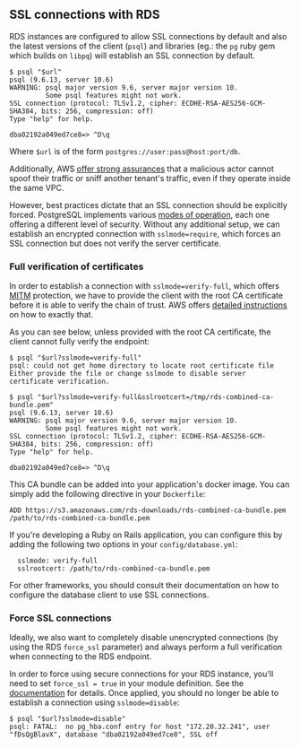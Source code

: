 ## SSL connections with RDS

RDS instances are configured to allow SSL connections by default and also the latest versions of the client (`psql`) and
libraries (eg.: the `pg` ruby gem which builds on `libpq`) will establish an SSL connection by default.

```
$ psql "$url"
psql (9.6.13, server 10.6)
WARNING: psql major version 9.6, server major version 10.
         Some psql features might not work.
SSL connection (protocol: TLSv1.2, cipher: ECDHE-RSA-AES256-GCM-SHA384, bits: 256, compression: off)
Type "help" for help.

dba02192a049ed7ce8=> ^D\q
```

Where `$url` is of the form `postgres://user:pass@host:port/db`.

Additionally, AWS [offer strong assurances][aws-sec-wp] that a malicious actor cannot spoof their traffic or sniff
another tenant's traffic, even if they operate inside the same VPC.

However, best practices dictate that an SSL connection should be explicitly forced. PostgreSQL implements various
[modes of operation][libpq-ssl], each one offering a different level of security. Without any additional setup, we can
establish an encrypted connection with `sslmode=require`, which forces an SSL connection but does not verify the server
certificate.

### Full verification of certificates

In order to establish a connection with `sslmode=verify-full`, which offers [MITM][mitm] protection, we have to provide
the client with the root CA certificate before it is able to verify the chain of trust. AWS offers [detailed instructions][aws-rds-ssl]
on how to exactly that.

As you can see below, unless provided with the root CA certificate, the client cannot fully verify the endpoint:

```
$ psql "$url?sslmode=verify-full"
psql: could not get home directory to locate root certificate file
Either provide the file or change sslmode to disable server certificate verification.
```

```
$ psql "$url?sslmode=verify-full&sslrootcert=/tmp/rds-combined-ca-bundle.pem"
psql (9.6.13, server 10.6)
WARNING: psql major version 9.6, server major version 10.
         Some psql features might not work.
SSL connection (protocol: TLSv1.2, cipher: ECDHE-RSA-AES256-GCM-SHA384, bits: 256, compression: off)
Type "help" for help.

dba02192a049ed7ce8=> ^D\q
```

This CA bundle can be added into your application's docker image. You can simply add the following directive in your
`Dockerfile`:

```
ADD https://s3.amazonaws.com/rds-downloads/rds-combined-ca-bundle.pem /path/to/rds-combined-ca-bundle.pem
```

If you're developing a Ruby on Rails application, you can configure this by adding the following two options in your
`config/database.yml`:

```
  sslmode: verify-full
  sslrootcert: /path/to/rds-combined-ca-bundle.pem
```

For other frameworks, you should consult their documentation on how to configure the database client to use SSL
connections.

### Force SSL connections

Ideally, we also want to completely disable unencrypted connections (by using the RDS `force_ssl` parameter) and always
perform a full verification when connecting to the RDS endpoint.

In order to force using secure connections for your RDS instance, you'll need to set `force_ssl = true` in your module
definition. See the [documentation][rds-module] for details. Once applied, you should no longer be able to establish
a connection using `sslmode=disable`:

```
$ psql "$url?sslmode=disable"
psql: FATAL:  no pg_hba.conf entry for host "172.20.32.241", user "fDsQgBlavX", database "dba02192a049ed7ce8", SSL off
```

[aws-sec-wp]: https://d1.awsstatic.com/whitepapers/aws-security-whitepaper.pdf
[aws-rds-ssl]: https://docs.aws.amazon.com/AmazonRDS/latest/UserGuide/CHAP_PostgreSQL.html#PostgreSQL.Concepts.General.SSL
[libpq-ssl]: https://www.postgresql.org/docs/current/libpq-ssl.html
[mitm]: https://en.wikipedia.org/wiki/Man-in-the-middle_attack
[rds-module]: https://github.com/ministryofjustice/cloud-platform-terraform-rds-instance/#inputs
